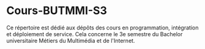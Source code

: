 # Cours-BUTMMI-S3
Ce répertoire est dédié aux dépôts des cours en programmation, intégration et déploiement de service. 
Cela concerne le 3e semestre du Bachelor universitaire Métiers du Multimédia et de l'Internet.
